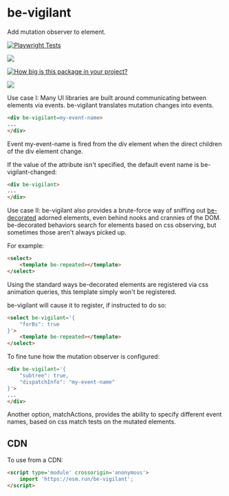 # be-vigilant

Add mutation observer to element.

[![Playwright Tests](https://github.com/bahrus/be-vigilant/actions/workflows/CI.yml/badge.svg?branch=baseline)](https://github.com/bahrus/be-vigilant/actions/workflows/CI.yml)

<a href="https://nodei.co/npm/be-vigilant/"><img src="https://nodei.co/npm/be-vigilant.png"></a>

[![How big is this package in your project?](https://img.shields.io/bundlephobia/minzip/be-vigilant?style=for-the-badge)](https://bundlephobia.com/result?p=be-vigilant)

<img src="http://img.badgesize.io/https://cdn.jsdelivr.net/npm/be-vigilant?compression=gzip">



Use case I:  Many UI libraries are built around communicating between elements via events.  be-vigilant translates mutation changes into events.

```html
<div be-vigilant=my-event-name>
...
</div>
```

Event my-event-name is fired from the div element when the direct children of the div element change.

If the value of the attribute isn't specified, the default event name is be-vigilant-changed:

```html
<div be-vigilant>
...
</div>
```


Use case II:  be-vigilant also provides a brute-force way of sniffing out [be-decorated](https://github.com/bahrus/be-decorated) adorned elements, even behind nooks and crannies of the DOM.  be-decorated behaviors search for elements based on css observing, but sometimes those aren't always picked up.

For example:

```html
<select>
    <template be-repeated></template>
</select>
```

Using the standard ways be-decorated elements are registered via css animation queries, this template simply won't be registered.

be-vigilant will cause it to register, if instructed to do so:

```html
<select be-vigilant='{
    "forBs": true
}'>
    <template be-repeated></template>
</select>
```

To fine tune how the mutation observer is configured:

```html
<div be-vigilant='{
    "subtree": true,
    "dispatchInfo": "my-event-name"
}'>
...
</div>
```

Another option, matchActions, provides the ability to specify different event names, based on css match tests on the mutated elements.

## CDN

To use from a CDN:

```html
<script type='module' crossorigin='anonymous'>
    import 'https://esm.run/be-vigilant';
</script>
```



